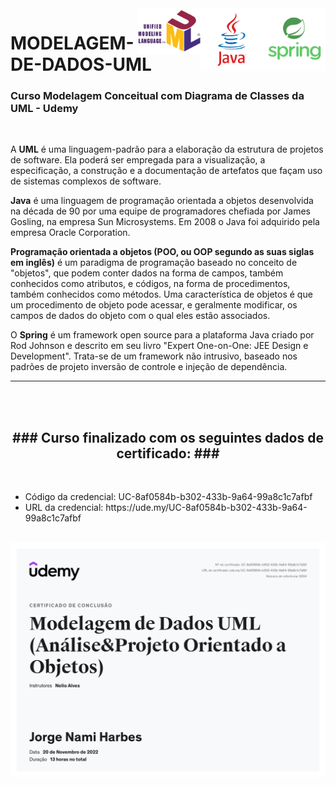 <img src="logo-spring2.png" align="right" width="100">
<img src="logo-java.png" align="right" width="100">
<img src="UML_logo.svg.png" align="right" width="100">

# MODELAGEM-DE-DADOS-UML

<h3>Curso Modelagem Conceitual com Diagrama de Classes da UML - Udemy</h3>
<br>

A <strong>UML</strong> é uma linguagem-padrão para a elaboração da estrutura de projetos de software. Ela poderá ser empregada para a visualização, a especificação, a construção e a documentação de artefatos que façam uso de sistemas complexos de software.

<strong>Java</strong> é uma linguagem de programação orientada a objetos desenvolvida na década de 90 por uma equipe de programadores chefiada por James Gosling, na empresa Sun Microsystems. Em 2008 o Java foi adquirido pela empresa Oracle Corporation.

<strong>Programação orientada a objetos (POO, ou OOP segundo as suas siglas em inglês)</strong> é um paradigma de programação baseado no conceito de "objetos", que podem conter dados na forma de campos, também conhecidos como atributos, e códigos, na forma de procedimentos, também conhecidos como métodos. Uma característica de objetos é que um procedimento de objeto pode acessar, e geralmente modificar, os campos de dados do objeto com o qual eles estão associados.

O <strong>Spring</strong> é um framework open source para a plataforma Java criado por Rod Johnson e descrito em seu livro "Expert One-on-One: JEE Design e Development". Trata-se de um framework não intrusivo, baseado nos padrões de projeto inversão de controle e injeção de dependência.
<hr>
<br>

<br>
<h2 align="center">### Curso finalizado com os seguintes dados de certificado: ###</h2>
<br>

<ul>
<li>Código da credencial: 	UC-8af0584b-b302-433b-9a64-99a8c1c7afbf</li>
<li>URL da credencial: 		https://ude.my/UC-8af0584b-b302-433b-9a64-99a8c1c7afbf</li>
</ul>
<br>

<img src="certificado-modelagemDeDados-UML-UC-8af0584b-b302-433b-9a64-99a8c1c7afbf.jpg" align="center" width="900">
